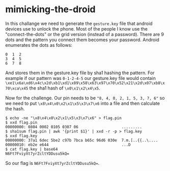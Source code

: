 # mimicking-the-droid     
     
In this challange we need to generate the `gesture.key` file that android devices use to unlock the phone. Most of the people I know use the "connect-the-dots" or the grid version (instead of a password). There are 9 dots and the pattern you connect them becomes your password.
Android enumerates the dots as follows:

```
0  1  2
3  4  5
6  7  8
```

And stores them in the gesture.key file by sha1 hashing the pattern. For example if our pattern was `0-1-2-4-5` our gesture.key file would contain `\xe1\x6a\xd6\x4c\x2d\xb1\xd1\x89\x58\x63\x97\x70\x52\x21\x2d\x07\xb8\x70\xca\x45` the sha1 hash of `\x0\x1\x2\x4\x5`.

Now for the challenge.
Our pin needs to be `"8, 4, 0, 2, 1, 5, 3, 7, 6"` so we need to put `\x8\x4\x0\x2\x1\x5\x3\x7\x6` into a file and then calculate the hash.

```
$ echo -ne "\x8\x4\x0\x2\x1\x5\x3\x7\x6" > flag.pin
$ xxd flag.pin 
00000000: 0804 0002 0105 0307 06                   ......... 
$ sha1sum flag.pin | awk '{print $1}' | xxd -r -p > flag.key
$ xxd flag.key 
00000000: 37a1 6dec 5be2 c97b 7bca b65c 96d6 030e  7.m.[..{{..\....
00000010: eb2e e644                                ...D
$ cat flag.key | base64
N6Ft7FviyXt7yrZcltYDDusu5kQ=
```
So our flag is `N6Ft7FviyXt7yrZcltYDDusu5kQ=`.
